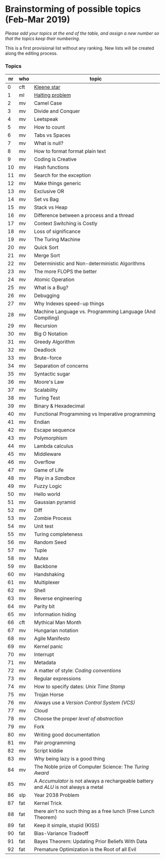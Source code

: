 # Brainstorming of possible topics (Feb-Mar 2019)

*Please add your topics at the end of the table, and assign a new number so that the topics keep their numbering.*

This is a first provisional list without any ranking. New lists will be created along the editing process.


### Topics
| nr | who | topic |
| --- | --- | --- | 
| 0   | cft | [Kleene star](article-drafts-20190307/article-0-0.md) |
| 1   | ml | [Halting problem](article-drafts-2010307/article-0-1.md) |
| 2   | mv | Camel Case |
| 3   | mv | Divide and Conquer |
| 4   | mv | Leetspeak |
| 5   | mv | How to count |
| 6   | mv | Tabs vs Spaces |
| 7   | mv | What is null? |
| 8   | mv | How to format format plain text |
| 9   | mv | Coding is Creative |
| 10  | mv | Hash functions |
| 11  | mv | Search for the exception |
| 12  | mv | Make things generic |
| 13  | mv | Exclusive OR |
| 14  | mv | Set vs Bag |
| 15  | mv | Stack vs Heap |
| 16  | mv | Difference between a process and a thread |
| 17  | mv | Context Switching is Costly |
| 18  | mv | Loss of significance |
| 19  | mv | The Turing Machine |
| 20  | mv | Quick Sort |
| 21  | mv | Merge Sort |
| 22  | mv | Deterministic and Non-deterministic Algorithms |
| 23  | mv | The more FLOPS the better |
| 24  | mv | Atomic Operation |
| 25  | mv | What is a Bug? |
| 26  | mv | Debugging |
| 27  | mv | Why Indexes speed-up things |
| 28  | mv | Machine Language vs. Programming Language (And Compiling) |
| 29  | mv | Recursion |
| 30  | mv | Big O Notation |
| 31  | mv | Greedy Algorithm |
| 32  | mv | Deadlock |
| 33  | mv | Brute-force |
| 34  | mv | Separation of concerns |
| 35  | mv | Syntactic sugar |
| 36  | mv | Moore's Law |
| 37  | mv | Scalability |
| 38  | mv | Turing Test |
| 39  | mv | Binary & Hexadecimal |
| 40  | mv | Functional Programming vs Imperative programming |
| 41  | mv | Endian |
| 42  | mv | Escape sequence |
| 43  | mv | Polymorphism |
| 44  | mv | Lambda calculus |
| 45  | mv | Middleware |
| 46  | mv | Overflow |
| 47  | mv | Game of Life |
| 48  | mv | Play in a *Sandbox* |
| 49  | mv | Fuzzy Logic |
| 50  | mv | Hello world |
| 51  | mv | Gaussian pyramid |
| 52  | mv | Diff |
| 53  | mv | Zombie Process |
| 54  | mv | Unit test |
| 55  | mv | Turing completeness |
| 56  | mv | Random Seed |
| 57  | mv | Tuple |
| 58  | mv | Mutex |
| 59  | mv | Backbone |
| 60  | mv | Handshaking |
| 61  | mv | Multiplexer |
| 62  | mv | Shell |
| 63  | mv | Reverse engineering |
| 64  | mv | Parity bit |
| 65  | mv | Information hiding |
| 66  | cft | Mythical Man Month |
| 67  | mv | Hungarian notation |
| 68  | mv | Agile Manifesto |
| 69  | mv | Kernel panic |
| 70  | mv | Interrupt |
| 71  | mv | Metadata |
| 72  | mv | A matter of style: *Coding conventions* |
| 73  | mv | Regular expressions |
| 74  | mv | How to specify dates: *Unix Time Stamp* |
| 75  | mv | Trojan Horse |
| 76  | mv | Always use a *Version Control System (VCS)* |
| 77  | mv | Cloud |
| 78  | mv | Choose the proper *level of abstraction* |
| 79  | mv | Fork |
| 80  | mv | Writing good documentation |
| 81  | mv | Pair programming |
| 82  | mv | Script kiddie |
| 83  | mv | Why being lazy is a good thing |
| 84  | mv | The Noble prize of Computer Science: The *Turing Award* |
| 85  | mv | A *Accumulator* is not always a rechargeable battery and *ALU* is not always a metal |
| 86  | slp | Year 2038 Problem |
| 87 | fat | Kernel Trick
| 88 | fat | there ain't no such thing as a free lunch (Free Lunch Theorem)
| 89 | fat | Keep it simple, stupid (KISS)
| 90 | fat | Bias-Variance Tradeoff
| 91 | fat | Bayes Theorem: Updating Prior Beliefs With Data
| 92 | fat | Premature Optimization is the Root of all Evil
